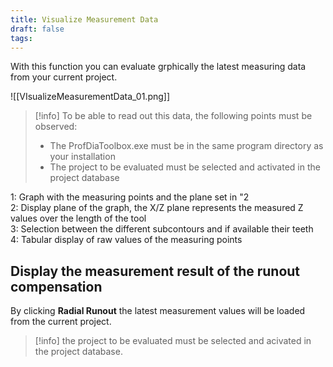 ```yaml
---
title: Visualize Measurement Data
draft: false
tags:
---
```


With this function you can evaluate grphically the latest measuring data from your current project.

![[VIsualizeMeasurementData_01.png]]

> [!info]
> To be able to read out this data, the following points must be observed:
> - The ProfDiaToolbox.exe must be in the same program directory as your installation
> - The project to be evaluated must be selected and activated in the project database

1: Graph with the measuring points and the plane set in "2<br>
2: Display plane of the graph, the X/Z plane represents the measured Z values over the length of the tool <br>
3: Selection between the different subcontours and if available their teeth<br>
4: Tabular display of raw values of the measuring points<br>

## Display the measurement result of the runout compensation

By clicking **Radial Runout** the latest measurement values will be loaded from the current project.


> [!info]
> the project to be evaluated must be selected and acivated in the project database.

